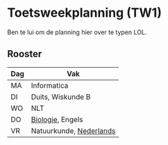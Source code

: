 # Toetsweekplanning (TW1)

Ben te lui om de planning hier over te typen LOL.

## Rooster

| Dag | Vak |
| ------------- | ------------- |
| MA  | Informatica         |
| DI  | Duits, Wiskunde B      |
| WO  | NLT |
| DO  | [Biologie](Biologie), Engels  |
| VR  | Natuurkunde, [Nederlands](Nederlands)  |

